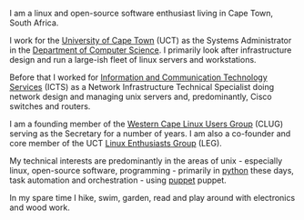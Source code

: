 I am a linux and open-source software enthusiast living in Cape Town,
South Africa.

I work for the [University of Cape
Town](http://www.cs.uct.ac.za) (UCT) as the 
Systems Administrator in the [Department of Computer
Science](http://www.cs.uct.ac.za). I primarily look after infrastructure 
design and run a large-ish fleet of linux servers and workstations.

Before that I worked for [Information and
Communication Technology Services](http://www.cs.uct.ac.za) (ICTS)
as a Network Infrastructure
Technical Specialist doing network design and managing unix servers 
and, predominantly, Cisco switches and routers.

I am a founding member of the [Western Cape Linux Users
Group](http://www.clug.org.za) (CLUG) serving as the Secretary for
a number of years. I am also a co-founder and core member of the 
UCT [Linux Enthusiasts Group](http://www.leg.uct.ac.za) (LEG).

My technical interests are predominantly in the areas of unix -
especially linux, open-source software, programming - primarily in
[python](http://www/python.org) these days,  task automation and 
orchestration - using [puppet](http://www.puppet.com) puppet.

In my spare time I hike, swim, garden, read and play around with 
electronics and wood work.

